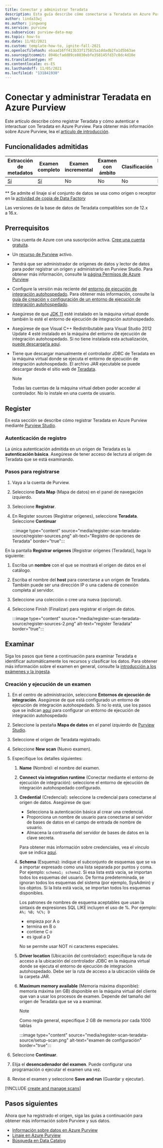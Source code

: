 ```yaml
---
title: Conectar y administrar Teradata
description: Esta guía describe cómo conectarse a Teradata en Azure Purview y utilizar las funciones de Purview para explorar y administrar el origen de Teradata.
author: linda33wj
ms.author: jingwang
ms.service: purview
ms.subservice: purview-data-map
ms.topic: how-to
ms.date: 11/02/2021
ms.custom: template-how-to, ignite-fall-2021
ms.openlocfilehash: ebaad16ff413b33f175815a1ddadb2fa1d5b63ae
ms.sourcegitcommit: 8946cfadd89ce8830ebfe358145fd37c0dc4d10e
ms.translationtype: HT
ms.contentlocale: es-ES
ms.lasthandoff: 11/05/2021
ms.locfileid: "131841930"
---
```

# <a name="connect-to-and-manage-teradata-in-azure-purview"></a>Conectar y administrar Teradata en Azure Purview

Este artículo describe cómo registrar Teradata y cómo autenticar e interactuar con Teradata en Azure Purview. Para obtener más información sobre Azure Purview, lea el [artículo de introducción](overview.md).

## <a name="supported-capabilities"></a>Funcionalidades admitidas

|**Extracción de metadatos**|  **Examen completo**  |**Examen incremental**|**Examen con ámbito**|**Clasificación**|**Directiva de acceso**|**Lineage**|
|---|---|---|---|---|---|---|
| [Sí](#register)| [Sí](#scan)| No | No | No | No| [Sí**](how-to-lineage-teradata.md)|

\** Se admite el linaje si el conjunto de datos se usa como origen o receptor en la [actividad de copia de Data Factory](how-to-link-azure-data-factory.md) 

Las versiones de la base de datos de Teradata compatibles son de 12.x a 16.x.

## <a name="prerequisites"></a>Prerrequisitos

* Una cuenta de Azure con una suscripción activa. [Cree una cuenta gratuita](https://azure.microsoft.com/free/?WT.mc_id=A261C142F).

* Un [recurso de Purview](create-catalog-portal.md) activo.

* Tendrá que ser administrador de orígenes de datos y lector de datos para poder registrar un origen y administrarlo en Purview Studio. Para obtener más información, consulte la [página Permisos de Azure Purview](catalog-permissions.md).

* Configure la versión más reciente del [entorno de ejecución de integración autohospedado](https://www.microsoft.com/download/details.aspx?id=39717). Para obtener más información, consulte la [guía de creación y configuración de un entorno de ejecución de integración autohospedado](../data-factory/create-self-hosted-integration-runtime.md).

* Asegúrese de que [JDK 11](https://www.oracle.com/java/technologies/javase-jdk11-downloads.html) esté instalado en la máquina virtual donde también lo esté el entorno de ejecución de integración autohospedado.

* Asegúrese de que Visual C++ Redistributable para Visual Studio 2012 Update 4 esté instalado en la máquina del entorno de ejecución de integración autohospedado. Si no tiene instalada esta actualización, [puede descargarla aquí](https://www.microsoft.com/download/details.aspx?id=30679).

* Tiene que descargar manualmente el controlador JDBC de Teradata en la máquina virtual donde se ejecuta el entorno de ejecución de integración autohospedado. El archivo JAR ejecutable se puede descargar desde el sitio web de [Teradata](https://downloads.teradata.com/).

    > [!Note]
    > Todas las cuentas de la máquina virtual deben poder acceder al controlador. No lo instale en una cuenta de usuario.

## <a name="register"></a>Register

En esta sección se describe cómo registrar Teradata en Azure Purview mediante [Purview Studio](https://web.purview.azure.com/).

### <a name="authentication-for-registration"></a>Autenticación de registro

La única autenticación admitida en un origen de Teradata es la **autenticación básica**. Asegúrese de tener acceso de lectura al origen de Teradata que se está examinando.

### <a name="steps-to-register"></a>Pasos para registrarse

1.  Vaya a la cuenta de Purview.
1.  Seleccione **Data Map** (Mapa de datos) en el panel de navegación izquierdo.
1.  Seleccione **Registrar**.
1.  En Register sources (Registrar orígenes), seleccione **Teradata**. Seleccione **Continuar**

    :::image type="content" source="media/register-scan-teradata-source/register-sources.png" alt-text="Registro de opciones de Teradata" border="true":::

En la pantalla **Registrar orígenes** [Registrar orígenes (Teradata)], haga lo siguiente:

1.  Escriba un **nombre** con el que se mostrará el origen de datos en el catálogo.

1.  Escriba el nombre del **host** para conectarse a un origen de Teradata. También puede ser una dirección IP o una cadena de conexión completa al servidor.

1.  Seleccione una colección o cree una nueva (opcional).

1.  Seleccione Finish (Finalizar) para registrar el origen de datos.

    :::image type="content" source="media/register-scan-teradata-source/register-sources-2.png" alt-text="register Teradata" border="true":::

## <a name="scan"></a>Examinar

Siga los pasos que tiene a continuación para examinar Teradata e identificar automáticamente los recursos y clasificar los datos. Para obtener más información sobre el examen en general, consulte la [introducción a los exámenes y la ingesta](concept-scans-and-ingestion.md).

### <a name="create-and-run-scan"></a>Creación y ejecución de un examen

1. En el centro de administración, seleccione **Entornos de ejecución de integración**. Asegúrese de que está configurado un entorno de ejecución de integración autohospedado. Si no lo está, use los pasos que se indican [aquí](./manage-integration-runtimes.md) para configurar un entorno de ejecución de integración autohospedado

1. Seleccione la pestaña **Mapa de datos** en el panel izquierdo de [Purview Studio](https://web.purview.azure.com/resource/).

1. Seleccione el origen de Teradata registrado.

1. Seleccione **New scan** (Nuevo examen).

1. Especifique los detalles siguientes:

    1. **Name** (Nombre): el nombre del examen.

    1. **Connect via integration runtime** (Conectar mediante el entorno de ejecución de integración): seleccione el entorno de ejecución de integración autohospedado configurado.

    1. **Credential** (Credencial): seleccione la credencial para conectarse al origen de datos. Asegúrese de que:
        * Selecciona la autenticación básica al crear una credencial.
        * Proporciona un nombre de usuario para conectarse al servidor de bases de datos en el campo de entrada de nombre de usuario.
        * Almacena la contraseña del servidor de bases de datos en la clave secreta.

        Para obtener más información sobre credenciales, vea el vínculo que se indica [aquí](./manage-credentials.md).

    1. **Schema** (Esquema): indique el subconjunto de esquemas que se va a importar expresado como una lista separada por puntos y coma. Por ejemplo: `schema1; schema2`. Si esa lista está vacía, se importan todos los esquemas del usuario. De forma predeterminada, se ignoran todos los esquemas del sistema (por ejemplo, SysAdmin) y los objetos. Si la lista está vacía, se importan todos los esquemas disponibles.

        Los patrones de nombres de esquema aceptables que usan la sintaxis de expresiones SQL LIKE incluyen el uso de %. Por ejemplo: `A%; %B; %C%; D`
        * empieza por A o
        * termina en B o
        * contiene C o
        * es igual a D

        No se permite usar NOT ni caracteres especiales.

    1. **Driver location** (Ubicación del controlador): especifique la ruta de acceso a la ubicación del controlador JDBC en la máquina virtual donde se ejecuta el entorno de ejecución de integración autohospedado. Debe ser la ruta de acceso a la ubicación válida de la carpeta JAR.

    1. **Maximum memory available** (Memoria máxima disponible): memoria máxima (en GB) disponible en la máquina virtual del cliente que van a usar los procesos de examen. Depende del tamaño del origen de Teradata que se va a examinar.

        > [!Note]
        > Como regla general, especifique 2 GB de memoria por cada 1000 tablas

        :::image type="content" source="media/register-scan-teradata-source/setup-scan.png" alt-text="examen de configuración" border="true":::

1. Seleccione **Continuar**.

1. Elija el **desencadenador del examen**. Puede configurar una programación o ejecutar el examen una vez.

1. Revise el examen y seleccione **Save and run** (Guardar y ejecutar).

[!INCLUDE [create and manage scans](includes/view-and-manage-scans.md)]

## <a name="next-steps"></a>Pasos siguientes

Ahora que ha registrado el origen, siga las guías a continuación para obtener más información sobre Purview y sus datos.

- [Información sobre datos en Azure Purview](concept-insights.md)
- [Linaje en Azure Purview](catalog-lineage-user-guide.md)
- [Búsqueda en Data Catalog](how-to-search-catalog.md)
